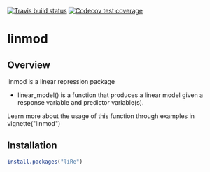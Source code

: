<!-- badges: start -->
[![Travis build status](https://travis-ci.com/csmorgan1/linmod.svg?branch=master)](https://travis-ci.com/csmorgan1/linmod)
[![Codecov test coverage](https://codecov.io/gh/csmorgan1/linmod/branch/master/graph/badge.svg)](https://codecov.io/gh/csmorgan1/linmod?branch=master)
<!-- badges: end -->
# linmod
## Overview

linmod is a linear repression package
  - linear_model() is a function that produces a linear model given a response variable and predictor variable(s).
  
Learn more about the usage of this function through examples in vignette("linmod")
  
## Installation

```r
install.packages("liRe")
```
